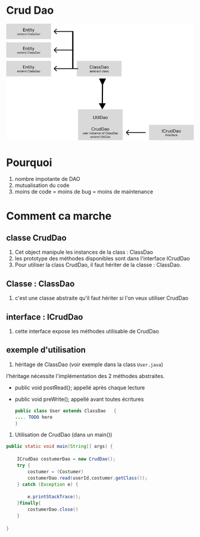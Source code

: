 # Crud Dao
![Schéma de principe](./images/CrudDao-Poo.png) 
# Pourquoi
1. nombre impotante de DAO
1. mutualisation du code
1. moins de code = moins de bug = moins de maintenance

# Comment ca marche

## classe  CrudDao
1. Cet object manipule les instances de la class : ClassDao
1. les prototype des méthodes disponibles sont dans l'interface ICrudDao
1. Pour utiliser la class CrudDao, il faut hériter de la classe : ClassDao.


## Classe : ClassDao

1. c'est une classe abstraite qu'il faut hériter si l'on veux utiliser CrudDao

## interface : ICrudDao

1. cette interface expose les méthodes utilisable de CrudDao


## exemple d'utilisation 

1. héritage de ClassDao  (voir exemple dans la class `User.java`)

l'héritage nécessite l'implémentation des 2 méthodes abstraites.  
- public void postRead();  appellé après chaque lecture
- public void preWrite();  appellé avant toutes écritures



	```java 
	public class User extends ClassDao   {   
	.... TODO here  
	}
	```

 

1. Utilisation de CrudDao  (dans un main())


```java 
public static void main(String[] args) {

	ICrudDao costumerDao = new CrudDao();
	try {
		costumer = (Costumer) 
		costumerDao.read(userId,costumer.getClass());
	} catch (Exception e) {
	
		e.printStackTrace();
	}finally{
		costumerDao.close()
	}

}
```






